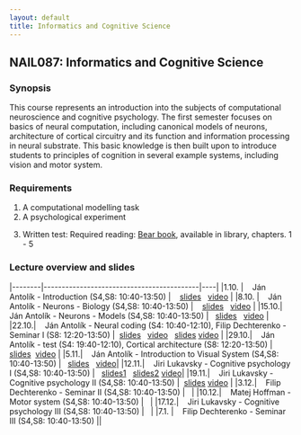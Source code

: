 ```yaml
---
layout: default
title: Informatics and Cognitive Science 
---
```

## NAIL087: Informatics and Cognitive Science

### Synopsis

This course represents an introduction into the subjects of computational neuroscience and cognitive psychology. The first semester focuses on basics of 
neural computation, including canonical models of neurons, architecture of cortical circuitry and its function and information processing
in neural substrate. This basic knowledge is then built upon to introduce students to principles of cognition in several example systems,
including vision and motor system.

### Requirements

1) A computational modelling task <br>
2) A psychological experiment <br>
<!--3) Participation in a psychological experiment <br> -->
3) Written test: Required reading: [Bear book](https://www.amazon.com/Neuroscience-Exploring-Mark-F-Bear/dp/0781760038), available in library, chapters. 1 - 5 <br>



<!--

### Participation in experiment

The experiment will be run by [Filip Děchtěrenko](http://www.ms.mff.cuni.cz/~dechf7am/). Please register for the experiment [here](https://www.experimenty-labels.cz/public/participant_create.php?s=19). 
During october you should receive email with details of the experiment and the date.
-->

<!-- ### Asignment

Here you can download the course [assignment](/assets/data/assignment_package_contrast.zip)
-->

### Lecture overview and slides

|--------|-------------------------------------------|----|
|1.10. |  &nbsp;&nbsp; Ján Antolík - Introduction (S4,S8: 10:40-13:50) | &nbsp;&nbsp; [slides](https://u.pcloud.link/publink/show?code=XZ7KgpXZop31rSKEyeXQbcJWXqJKfQh8Y0Sk)      &nbsp; [video](https://u.pcloud.link/publink/show?code=XZw4qJXZkOxVefrj06JPWlvjVOzqXp2zdmoy)  |
|8.10. |  &nbsp;&nbsp; Ján Antolík - Neurons - Biology (S4,S8: 10:40-13:50) | &nbsp;&nbsp; [slides](https://u.pcloud.link/publink/show?code=XZyNCpXZ2TbdQdaJjYjryg0vxOLTt5S1BeL7) &nbsp; [video](https://u.pcloud.link/publink/show?code=XZ6H2FXZXVRcPgsIAjyJLXmXAln20FvxJbC7)  |
|15.10.|  &nbsp;&nbsp;  Ján Antolík - Neurons - Models (S4,S8: 10:40-13:50) |&nbsp;&nbsp; [slides](https://u.pcloud.link/publink/show?code=XZhhaFXZPTaHVYu4vt85Ej3PBJ8DhHQDCEHX)  &nbsp; [video](https://u.pcloud.link/publink/show?code=XZaHBpXZD3YRN1pP3phbQ4ROlIBU6zp3wGjX)  |
|22.10.|  &nbsp;&nbsp;  Ján Antolík - Neural coding (S4: 10:40-12:10), Filip Dechterenko - Seminar I (S8: 12:20-13:50) |&nbsp; [slides](https://u.pcloud.link/publink/show?code=XZA3CpXZS6OvPY7Nvj4f9tErqFaS6FhnAuTk) &nbsp; [video](https://u.pcloud.link/publink/show?code=XZYNCpXZsfSVw2ffemLYwvbBo2U6dXuFU1YV) &nbsp; [slides](https://u.pcloud.link/publink/show?code=XZpHUpXZW6jBM2sI21Xgm3TmeI2p2JDizEVV) [video](https://u.pcloud.link/publink/show?code=XZuSUpXZlVAgp88iiApIsb7uGN3mqVfEHSdk) |
|29.10.|  &nbsp;&nbsp;  Ján Antolík - test (S4: 19:40-12:10), Cortical architecture  (S8: 12:20-13:50) |&nbsp; [slides](https://u.pcloud.link/publink/show?code=XZk14HXZqQEoRlG4UXY3mrfVKdJuvpROR1HV)  &nbsp;[video](https://u.pcloud.link/publink/show?code=XZphNHXZqo33Rb82xe0RNTCiqqG4PbNsKtP7)  |
|5.11.|  &nbsp;&nbsp;  Ján Antolík - Introduction to Visual System (S4,S8: 10:40-13:50) |&nbsp;&nbsp; [slides](https://u.pcloud.link/publink/show?code=XZdhNHXZ7mDsjebAd3VR3Jgl4Uv2cVkQCcEk)  &nbsp; [video](https://u.pcloud.link/publink/show?code=XZPNezXZJyNoMyF4gT5UyLf7u7jRHzpLFqi7)|
|12.11.|  &nbsp;&nbsp;  Jiri Lukavsky - Cognitive psychology I (S4,S8: 10:40-13:50) |&nbsp;&nbsp; [slides1](https://u.pcloud.link/publink/show?code=XZONezXZGVNNS5Ud4mVO0NCMn3oRn828yJb7) &nbsp; [slides2](https://u.pcloud.link/publink/show?code=XZ3NezXZ5YILwtKrORjpEljV25iPb0ztiWt7) [video]( https://ffuk-my.sharepoint.com/:v:/g/personal/lukavsky_ff_cuni_cz/EX9lToNTKGRDpdjJ3w8W9PABD1BDoZLmN4fjx1pCdRDQzQ?e=SadDL7)|
|19.11.|  &nbsp;&nbsp;  Jiri Lukavsky - Cognitive psychology II (S4,S8: 10:40-13:50) |&nbsp;&nbsp;[slides](https://u.pcloud.link/publink/show?code=XZ2WgRXZzPq6YS9AsKpePYN2GExBuuOKop8k) [video](https://u.pcloud.link/publink/show?code=XZ7WgRXZqwMd813QDpLjdqlLktPXjH1JOksk) |
|3.12.|  &nbsp;&nbsp;  Filip Dechterenko - Seminar II (S4,S8: 10:40-13:50) |&nbsp;&nbsp; |
|10.12.|  &nbsp;&nbsp;  Matej Hoffman - Motor system (S4,S8: 10:40-13:50) |&nbsp;&nbsp; |
|17.12.|  &nbsp;&nbsp;  Jiri Lukavsky - Cognitive psychology III (S4,S8: 10:40-13:50) |&nbsp;&nbsp; | 
|7.1.  |  &nbsp;&nbsp; Filip Dechterenko - Seminar III (S4,S8: 10:40-13:50) ||


<!--|29.10. |  &nbsp;&nbsp;  Ján Antolík - Introduction to Vision Systems (S4-S8: 10:40-13:50) |&nbsp;&nbsp; [slides](/assets/slides/VisualSystemGeneralOverview.pdf) |-->

